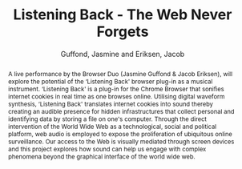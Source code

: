 --- 
title: "Listening Back - The Web Never Forgets" 
abstract: "A live performance by the Browser Duo (Jasmine Guffond & Jacob Eriksen), will explore the potential of the ‘Listening Back' browser plug-in as a musical instrument. ‘Listening Back' is a plug-in for the Chrome Browser that sonifies internet cookies in real time as one browses online. Utilising digital waveform synthesis, ‘Listening Back' translates internet cookies into sound thereby creating an audible presence for hidden infrastructures that collect personal and identifying data by storing a file on one's computer. Through the direct intervention of the World Wide Web as a technological, social and political platform, web audio is employed to expose the proliferation of ubiquitous online surveillance. Our access to the Web is visually mediated through screen devices and this project explores how sound can help us engage with complex phenomena beyond the graphical interface of the world wide web." 
address: "Berlin" 
author: "Guffond, Jasmine and Eriksen, Jacob"
webAuthor: "Jasmine Guffond, Jacob Eriksen" 
booktitle: "Proceedings of the International Web Audio Conference" 
editor: "Monschke, Jan and Guttandin, Christoph and Schnell, Norbert and Jenkinson, Thomas and Schaedler, Jack" 
month: "Proceedings of the International Web Audio Conference"
pages: "" 
publisher: "TU Berlin" 
series: "WAC '18"
type: "Performance"  
year: "2018" 
id: "2018_vid9" 
tags: year2018
media: https://www.youtube.com/watch?v=f9a7kWrngiA 
pdflink: none
ISSN: 2663-5844
---